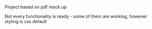 Project based on pdf mock up

Not every functionality is ready - some of them are working, however styling is css default
